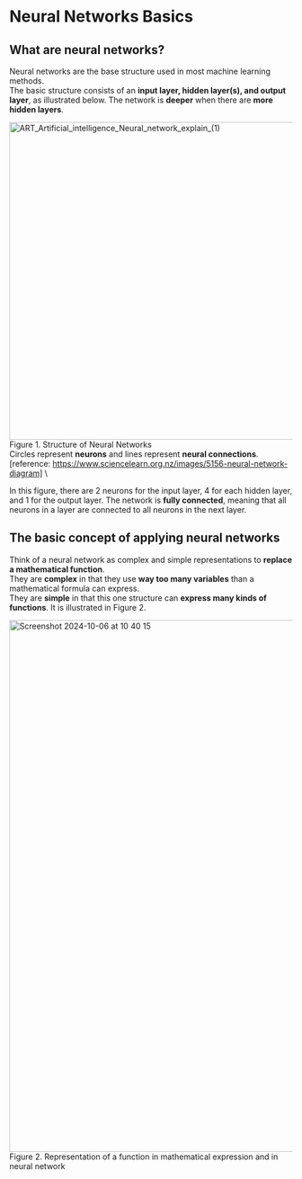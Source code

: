 # Neural Networks Basics

## What are neural networks?
Neural networks are the base structure used in most machine learning methods. \
The basic structure consists of an **input layer, hidden layer(s), and  output layer**, as illustrated below. The network is **deeper** when there are **more hidden layers**.

<img width="565" alt="ART_Artificial_intelligence_Neural_network_explain_(1)" src="https://github.com/user-attachments/assets/ddc54988-6217-4486-a822-e7c3e46dd94e"> \
Figure 1. Structure of Neural Networks \
Circles represent **neurons** and lines represent **neural connections**. \
[reference: https://www.sciencelearn.org.nz/images/5156-neural-network-diagram] \


In this figure, there are 2 neurons for the input layer, 4 for each hidden layer, and 1 for the output layer.
The network is **fully connected**, meaning that all neurons in a layer are connected to all neurons in the next layer.



## The basic concept of applying neural networks
Think of a neural network as complex and simple representations to **replace a mathematical function**. \
They are **complex** in that they use **way too many variables** than a mathematical formula can express. \
They are **simple** in that this one structure can **express many kinds of functions**.
It is illustrated in Figure 2.

<img width="946" alt="Screenshot 2024-10-06 at 10 40 15" src="https://github.com/user-attachments/assets/89580b67-da88-4cbb-8619-6e7eb72c6c8e"> \
Figure 2. Representation of a function in mathematical expression and in neural network
